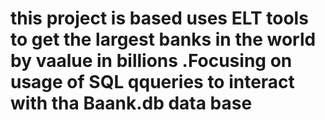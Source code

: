# this project is based uses ELT tools to get the largest banks in the world by vaalue in billions .Focusing on usage of SQL qqueries to interact with tha Baank.db data base
